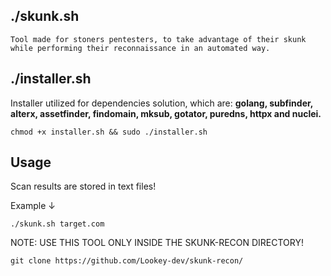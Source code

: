 ## ./skunk.sh

    Tool made for stoners pentesters, to take advantage of their skunk while performing their reconnaissance in an automated way.
    
## ./installer.sh

Installer utilized for dependencies solution, which are: **golang, subfinder, alterx, assetfinder, findomain, mksub, gotator, puredns, httpx and nuclei.**

    chmod +x installer.sh && sudo ./installer.sh
    
## Usage

Scan results are stored in text files!

Example ↓

    ./skunk.sh target.com

NOTE: USE THIS TOOL ONLY INSIDE THE SKUNK-RECON DIRECTORY!

    git clone https://github.com/Lookey-dev/skunk-recon/
